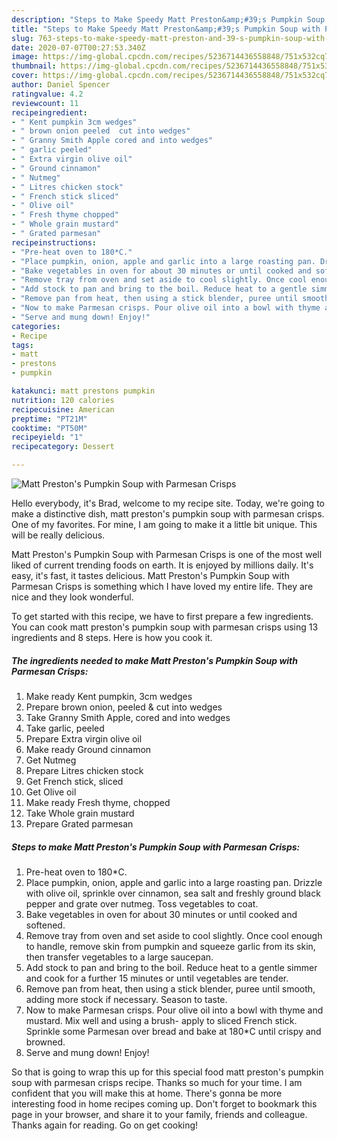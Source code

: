 ```yaml
---
description: "Steps to Make Speedy Matt Preston&amp;#39;s Pumpkin Soup with Parmesan Crisps"
title: "Steps to Make Speedy Matt Preston&amp;#39;s Pumpkin Soup with Parmesan Crisps"
slug: 763-steps-to-make-speedy-matt-preston-and-39-s-pumpkin-soup-with-parmesan-crisps
date: 2020-07-07T00:27:53.340Z
image: https://img-global.cpcdn.com/recipes/5236714436558848/751x532cq70/matt-prestons-pumpkin-soup-with-parmesan-crisps-recipe-main-photo.jpg
thumbnail: https://img-global.cpcdn.com/recipes/5236714436558848/751x532cq70/matt-prestons-pumpkin-soup-with-parmesan-crisps-recipe-main-photo.jpg
cover: https://img-global.cpcdn.com/recipes/5236714436558848/751x532cq70/matt-prestons-pumpkin-soup-with-parmesan-crisps-recipe-main-photo.jpg
author: Daniel Spencer
ratingvalue: 4.2
reviewcount: 11
recipeingredient:
- " Kent pumpkin 3cm wedges"
- " brown onion peeled  cut into wedges"
- " Granny Smith Apple cored and into wedges"
- " garlic peeled"
- " Extra virgin olive oil"
- " Ground cinnamon"
- " Nutmeg"
- " Litres chicken stock"
- " French stick sliced"
- " Olive oil"
- " Fresh thyme chopped"
- " Whole grain mustard"
- " Grated parmesan"
recipeinstructions:
- "Pre-heat oven to 180*C."
- "Place pumpkin, onion, apple and garlic into a large roasting pan. Drizzle with olive oil, sprinkle over cinnamon, sea salt and freshly ground black pepper and grate over nutmeg. Toss vegetables to coat."
- "Bake vegetables in oven for about 30 minutes or until cooked and softened."
- "Remove tray from oven and set aside to cool slightly. Once cool enough to handle, remove skin from pumpkin and squeeze garlic from its skin, then transfer vegetables to a large saucepan."
- "Add stock to pan and bring to the boil. Reduce heat to a gentle simmer and cook for a further 15 minutes or until vegetables are tender."
- "Remove pan from heat, then using a stick blender, puree until smooth, adding more stock if necessary. Season to taste."
- "Now to make Parmesan crisps. Pour olive oil into a bowl with thyme and mustard. Mix well and using a brush- apply to sliced French stick. Sprinkle some Parmesan over bread and bake at 180*C until crispy and browned."
- "Serve and mung down! Enjoy!"
categories:
- Recipe
tags:
- matt
- prestons
- pumpkin

katakunci: matt prestons pumpkin 
nutrition: 120 calories
recipecuisine: American
preptime: "PT21M"
cooktime: "PT50M"
recipeyield: "1"
recipecategory: Dessert

---
```



![Matt Preston&#39;s Pumpkin Soup with Parmesan Crisps](https://img-global.cpcdn.com/recipes/5236714436558848/751x532cq70/matt-prestons-pumpkin-soup-with-parmesan-crisps-recipe-main-photo.jpg)

Hello everybody, it's Brad, welcome to my recipe site. Today, we're going to make a distinctive dish, matt preston&#39;s pumpkin soup with parmesan crisps. One of my favorites. For mine, I am going to make it a little bit unique. This will be really delicious.

Matt Preston&#39;s Pumpkin Soup with Parmesan Crisps is one of the most well liked of current trending foods on earth. It is enjoyed by millions daily. It's easy, it's fast, it tastes delicious. Matt Preston&#39;s Pumpkin Soup with Parmesan Crisps is something which I have loved my entire life. They are nice and they look wonderful.




To get started with this recipe, we have to first prepare a few ingredients. You can cook matt preston&#39;s pumpkin soup with parmesan crisps using 13 ingredients and 8 steps. Here is how you cook it.

##### The ingredients needed to make Matt Preston&#39;s Pumpkin Soup with Parmesan Crisps:

1. Make ready  Kent pumpkin, 3cm wedges
1. Prepare  brown onion, peeled &amp; cut into wedges
1. Take  Granny Smith Apple, cored and into wedges
1. Take  garlic, peeled
1. Prepare  Extra virgin olive oil
1. Make ready  Ground cinnamon
1. Get  Nutmeg
1. Prepare  Litres chicken stock
1. Get  French stick, sliced
1. Get  Olive oil
1. Make ready  Fresh thyme, chopped
1. Take  Whole grain mustard
1. Prepare  Grated parmesan




##### Steps to make Matt Preston&#39;s Pumpkin Soup with Parmesan Crisps:

1. Pre-heat oven to 180*C.
1. Place pumpkin, onion, apple and garlic into a large roasting pan. Drizzle with olive oil, sprinkle over cinnamon, sea salt and freshly ground black pepper and grate over nutmeg. Toss vegetables to coat.
1. Bake vegetables in oven for about 30 minutes or until cooked and softened.
1. Remove tray from oven and set aside to cool slightly. Once cool enough to handle, remove skin from pumpkin and squeeze garlic from its skin, then transfer vegetables to a large saucepan.
1. Add stock to pan and bring to the boil. Reduce heat to a gentle simmer and cook for a further 15 minutes or until vegetables are tender.
1. Remove pan from heat, then using a stick blender, puree until smooth, adding more stock if necessary. Season to taste.
1. Now to make Parmesan crisps. Pour olive oil into a bowl with thyme and mustard. Mix well and using a brush- apply to sliced French stick. Sprinkle some Parmesan over bread and bake at 180*C until crispy and browned.
1. Serve and mung down! Enjoy!




So that is going to wrap this up for this special food matt preston&#39;s pumpkin soup with parmesan crisps recipe. Thanks so much for your time. I am confident that you will make this at home. There's gonna be more interesting food in home recipes coming up. Don't forget to bookmark this page in your browser, and share it to your family, friends and colleague. Thanks again for reading. Go on get cooking!
